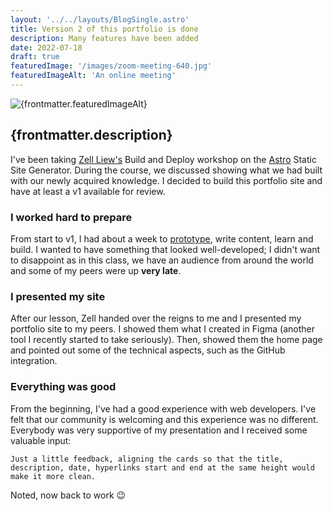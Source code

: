 ```yaml
---
layout: '../../layouts/BlogSingle.astro'
title: Version 2 of this portfolio is done
description: Many features have been added
date: 2022-07-18
draft: true
featuredImage: '/images/zoom-meeting-640.jpg'
featuredImageAlt: 'An online meeting'
---
```


<img src={frontmatter.featuredImage} alt={frontmatter.featuredImageAlt} />

## {frontmatter.description}

I've been taking [Zell Liew's](https://zellwk.com/blog/) Build and Deploy workshop on the [Astro](https://astro.build/) Static Site Generator. During the course, we discussed showing what we had built with our newly acquired knowledge. I decided to build this portfolio site and have at least a v1 available for review.

### I worked hard to prepare

From start to v1, I had about a week to [prototype](https://www.figma.com/file/uMRRCvFNkalcPhBOtRyqXX/Portfolio-v2.5?node-id=0%3A1), write content, learn and build. I wanted to have something that looked well-developed; I didn't want to disappoint as in this class, we have an audience from around the world and some of my peers were up **very late**.

### I presented my site

After our lesson, Zell handed over the reigns to me and I presented my portfolio site to my peers. I showed them what I created in Figma (another tool I recently started to take seriously). Then, showed them the home page and pointed out some of the technical aspects, such as the GitHub integration.

### Everything was good

From the beginning, I've had a good experience with web developers. I've felt that our community is welcoming and this experience was no different. Everybody was very supportive of my presentation and I received some valuable input:

```
Just a little feedback, aligning the cards so that the title, description, date, hyperlinks start and end at the same height would make it more clean.
```

Noted, now back to work 😉

<!-- <a class="brand-link brand-link--callout" href="./2022-07-08-using-github-topics">I wrote about it</a> -->
